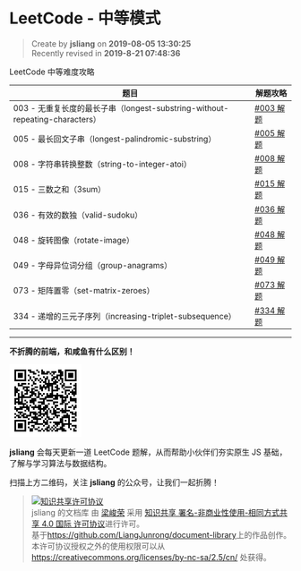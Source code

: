 LeetCode - 中等模式
===

> Create by **jsliang** on **2019-08-05 13:30:25**  
> Recently revised in **2019-8-21 07:48:36**

LeetCode 中等难度攻略

| 题目 | 解题攻略 |
| --- | --- |
| 003 - 无重复长度的最长子串（longest-substring-without-repeating-characters） | [#003 解题](./003-无重复长度的最长子串（longest-substring-without-repeating-characters）.md) |
| 005 - 最长回文子串（longest-palindromic-substring） | [#005 解题](./005-最长回文子串（longest-palindromic-substring）.md) |
| 008 - 字符串转换整数（string-to-integer-atoi） | [#008 解题](./008-字符串转换整数（string-to-integer-atoi）.md) |
| 015 - 三数之和（3sum） | [#015 解题](./015-三数之和（3sum）.md) |
| 036 - 有效的数独（valid-sudoku） | [#036 解题](./036-有效的数独（valid-sudoku）.md) |
| 048 - 旋转图像（rotate-image） | [#048 解题](./048-旋转图像（rotate-image）.md) |
| 049 - 字母异位词分组（group-anagrams） | [#049 解题](./049-字母异位词分组（group-anagrams）.md) |
| 073 - 矩阵置零（set-matrix-zeroes） | [#073 解题](./073-矩阵置零（set-matrix-zeroes）.md) |
| 334 - 递增的三元子序列（increasing-triplet-subsequence） | [#334 解题](./334-递增的三元子序列（increasing-triplet-subsequence）.md) |

---

**不折腾的前端，和咸鱼有什么区别！**

![图](../../../public-repertory/img/z-small-wechat-public-address.jpg)

**jsliang** 会每天更新一道 LeetCode 题解，从而帮助小伙伴们夯实原生 JS 基础，了解与学习算法与数据结构。

扫描上方二维码，关注 **jsliang** 的公众号，让我们一起折腾！

> <a rel="license" href="http://creativecommons.org/licenses/by-nc-sa/4.0/"><img alt="知识共享许可协议" style="border-width:0" src="https://i.creativecommons.org/l/by-nc-sa/4.0/88x31.png" /></a><br /><span xmlns:dct="http://purl.org/dc/terms/" property="dct:title">jsliang 的文档库</span> 由 <a xmlns:cc="http://creativecommons.org/ns#" href="https://github.com/LiangJunrong/document-library" property="cc:attributionName" rel="cc:attributionURL">梁峻荣</a> 采用 <a rel="license" href="http://creativecommons.org/licenses/by-nc-sa/4.0/">知识共享 署名-非商业性使用-相同方式共享 4.0 国际 许可协议</a>进行许可。<br />基于<a xmlns:dct="http://purl.org/dc/terms/" href="https://github.com/LiangJunrong/document-library" rel="dct:source">https://github.com/LiangJunrong/document-library</a>上的作品创作。<br />本许可协议授权之外的使用权限可以从 <a xmlns:cc="http://creativecommons.org/ns#" href="https://creativecommons.org/licenses/by-nc-sa/2.5/cn/" rel="cc:morePermissions">https://creativecommons.org/licenses/by-nc-sa/2.5/cn/</a> 处获得。